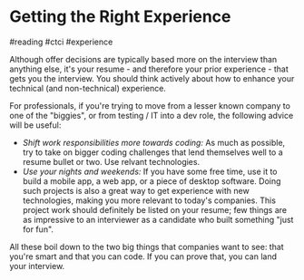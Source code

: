 # Getting the Right Experience
#reading #ctci #experience

Although offer decisions are typically based more on the interview than anything else, it's your resume - and therefore your prior experience - that gets you the interview. You should think actively about how to enhance your technical (and non-technical) experience. 

For professionals, if you're trying to move from a lesser known company to one of the "biggies", or from testing / IT into a dev role, the following advice will be useful:
- *Shift work responsibilities more towards coding:* As much as possible, try to take on bigger coding challenges that lend themselves well to a resume bullet or two. Use relvant technologies.
- *Use your nights and weekends:* If you have some free time, use it to build a mobile app, a web app, or a piece of desktop software. Doing such projects is also a great way to get experience with new technologies, making you more relevant to today's companies. This project work should definitely be listed on your resume; few things are as impressive to an interviewer as a candidate who built something "just for fun".

All these boil down to the two big things that companies want to see: that you're smart and that you can code. If you can prove that, you can land your interview.